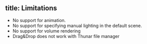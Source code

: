 title: Limitations
---

* No support for animation.
* No support for specifying manual lighting in the default scene.
* No support for volume rendering
* Drag&Drop does not work with Thunar file manager
